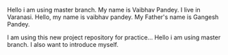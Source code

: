 
Hello i am using master branch. My name is Vaibhav Pandey. I live in Varanasi.
Hello, my name is vaibhav pandey. My Father's name is Gangesh Pandey.

 I am using this new project repository for practice...
Hello i am using master branch. I also want to introduce myself.
